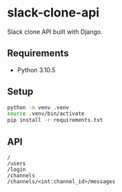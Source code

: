 # slack-clone-api

Slack clone API built with Django.

## Requirements

- Python 3.10.5

## Setup

```sh
python -m venv .venv
source .venv/bin/activate
pip install -r requirements.txt
```

## API

```
/
/users
/login
/channels
/channels/<int:channel_id>/messages
```